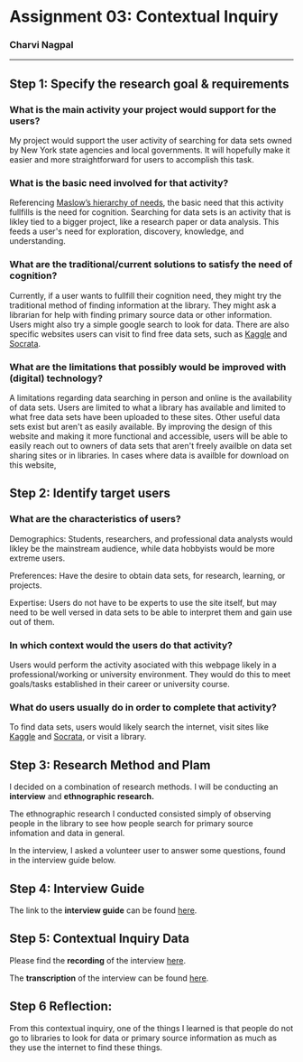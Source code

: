 # Assignment 03: Contextual Inquiry

### Charvi Nagpal

---

## Step 1: Specify the research goal & requirements

### What is the main activity your project would support for the users?

My project would support the user activity of searching for data sets owned by New York state agencies and local governments. It will hopefully make it easier and more straightforward for users to accomplish this task.

### What is the basic need involved for that activity?

Referencing [Maslow’s hierarchy of needs](https://en.wikipedia.org/wiki/Maslow's_hierarchy_of_needs), the basic need that this activity fullfills is the need for cognition. Searching for data sets is an activity that is likley tied to a bigger project, like a research paper or data analysis. This feeds a user's need for exploration, discovery, knowledge, and understanding. 

### What are the traditional/current solutions to satisfy the need of cognition?

Currently, if a user wants to fullfill their cognition need, they might try the traditional method of finding information at the library. They might ask a librarian for help with finding primary source data or other information. Users might also try a simple google search to look for data. There are also specific websites users can visit to find free data sets, such as [Kaggle](https://www.kaggle.com/datasets) and [Socrata](https://opendata.socrata.com/). 

### What are the limitations that possibly would be improved with (digital) technology?

A limitations regarding data searching in person and online is the availability of data sets. Users are limited to what a library has available and limited to what free data sets have been uploaded to these sites. Other useful data sets exist but aren't as easily available. By improving the design of this website and making it more functional and accessible, users will be able to easily reach out to owners of data sets that aren't freely availble on data set sharing sites or in libraries. In cases where data is availble for download on this website, 

## Step 2: Identify target users

### What are the characteristics of users?

Demographics: Students, researchers, and professional data analysts would likley be the mainstream audience, while data hobbyists would be more extreme users.

Preferences: Have the desire to obtain data sets, for research, learning, or projects. 

Expertise: Users do not have to be experts to use the site itself, but may need to be well versed in data sets to be able to interpret them and gain use out of them. 

### In which context would the users do that activity? 

Users would perform the activity asociated with this webpage likely in a professional/working or university environment. They would do this to meet goals/tasks established in their career or university course. 

### What do users usually do in order to complete that activity? 

To find data sets, users would likely search the internet, visit sites like [Kaggle](https://www.kaggle.com/datasets) and [Socrata](https://opendata.socrata.com/), or visit a library. 

## Step 3: Research Method and Plam

I decided on a combination of research methods. I will be conducting an **interview** and **ethnographic research.**

The ethnographic research I conducted consisted simply of observing people in the library to see how people search for primary source infomation and data in general. 

In the interview, I asked a volunteer user to answer some questions, found in the interview guide below.

## Step 4: Interview Guide

The link to the **interview guide** can be found [here](). 

## Step 5: Contextual Inquiry Data

Please find the **recording** of the interview [here]().

The **transcription** of the interview can be found [here]().


## Step 6 Reflection: 

From this contextual inquiry, one of the things I learned is that people do not go to libraries to look for data or primary source information as much as they use the internet to find these things. 

